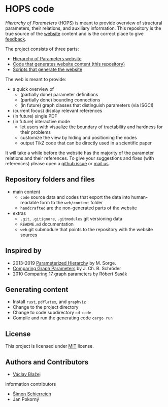 # HOPS code

*Hierarchy of Parameters* (HOPS) is meant to provide overview of structural parameters, their relations, and auxiliary information.
This repository is the true source of the [website](https://vaclavblazej.github.io/parameters/) content and is the correct place to give [feedback](https://github.com/vaclavblazej/parameters-code/issues).

The project consists of three parts:

* [Hierarchy of Parameters website](https://vaclavblazej.github.io/parameters/)
* [Code that generates website content (this repository)](https://github.com/vaclavblazej/parameters-code)
* [Scripts that generate the website](https://github.com/vaclavblazej/parameters)

The web is meant to provide:

* a quick overview of
    * (partially done) parameter definitions
    * (partially done) bounding connections
    * (in future) graph classes that distinguish parameters (via ISGCI)
* (current focus) display relevant references
* (in future) single PDF
* (in future) interactive mode
    * let users with visualize the boundary of tractability and hardness for their problems
    * customize the view by hiding and positioning the nodes
    * output TikZ code that can be directly used in a scientific paper

It will take a while before the website has the majority of the parameter relations and their references.
To give your suggestions and fixes (with references) please open a [github issue](https://github.com/vaclavblazej/parameters/issues) or [mail us](mailto:vaclavblazej@gmail.com).

## Repository folders and files

* main content
    * `code` source data and codes that export the data into human-readable form to the `web/content` folder
    * `handcrafted` are the non-generated parts of the website
* extras
    * `.git`, `.gitignore`, `.gitmodules` git versioning data
    * `README.md` documentation
    * `web` git submodule that points to the repository with the website sources

## Inspired by

* 2013-2019 [Parameterized Hierarchy](https://manyu.pro/assets/parameter-hierarchy.pdf) by M. Sorge.
* [Comparing Graph Parameters](https://fpt.akt.tu-berlin.de/publications/theses/BA-Schr%C3%B6der.pdf) by J. Ch. B. Schröder
* 2010 [Comparing 17 graph parameters](https://core.ac.uk/download/pdf/30926677.pdf) by Róbert Sasák

## Generating content

* Install `rust`, `pdflatex`, and `graphviz`
* Change to the project directory
* Change to code subdirectory `cd code`
* Compile and run the generating code `cargo run`

## License

This project is licensed under [MIT](LICENSE) license.

## Authors and Contributors

* [Václav Blažej](https://blazeva1.pages.fit/)

information contributors

* [Šimon Schierreich](https://pages.fit.cvut.cz/schiesim/)
* Jan Pokorný
